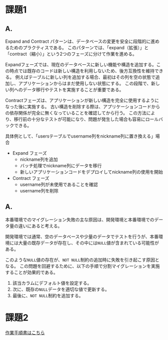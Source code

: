 # 課題1
## A.

Expand and Contract パターンは、データベースの変更を安全に段階的に進めるためのプラクティスである。
このパターンでは、「expand（拡張）」と「contract（縮小）」という2つのフェーズに分けて作業を進める。

Expandフェーズでは、現在のデータベースに新しい機能や構造を追加する。この時点では既存のコードは新しい構造を利用しないため、後方互換性を維持できる。
例えばテーブルに新しい列を追加する場合、最初はその列を空の状態で追加し、アプリケーションからはまだ使用しない状態にする。
この段階で、新しい列へのデータ移行やテストを実施することが重要である。

Contractフェーズは、アプリケーションが新しい構造を完全に使用するようになった後に実施する。
古い構造を削除する際は、アプリケーションコードからの依存関係が完全に無くなっていることを確認してから行う。
この方法により、移行前の十分なテストが可能になり、問題が発生した場合も容易にロールバックできる。

具体例として、「usersテーブルでusername列をnickname列に置き換える」場合

- Expand フェーズ
    - nickname列を追加
    - バッチ処理でnickname列にデータを移行
    - 新しいアプリケーションコードをデプロイしてnickname列の使用を開始
- Contract フェーズ
    - username列が未使用であることを確認
    - username列を削除

## A.

本番環境でのマイグレーション失敗の主な原因は、開発環境と本番環境でのデータ量の違いにあると考える。

開発環境では通常、空のデータベースや少量のデータでテストを行うが、本番環境には大量の既存データが存在し、その中には`NULL`値が含まれている可能性がある。

このような`NULL`値の存在が、`NOT NULL`制約の追加時に失敗を引き起こす原因となる。
この問題を回避するために、以下の手順で分割マイグレーションを実施することが効果的である。

1. 該当カラムにデフォルト値を設定する。
2. 次に、既存の`NULL`データを適切な値で更新する。
3. 最後に、`NOT NULL`制約を追加する。

# 課題2
[作業手順書はこちら](./作業手順書.md)
